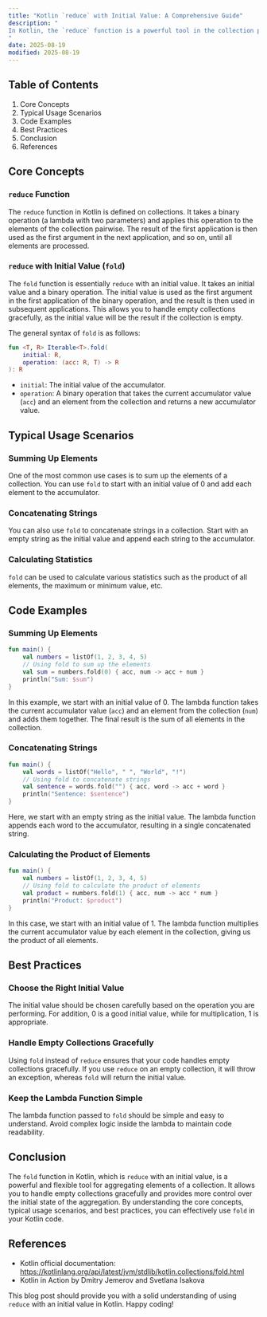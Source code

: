 ```yaml
---
title: "Kotlin `reduce` with Initial Value: A Comprehensive Guide"
description: "
In Kotlin, the `reduce` function is a powerful tool in the collection processing arsenal. It allows you to aggregate elements of a collection into a single value by applying a binary operation repeatedly. When you use `reduce` with an initial value, it becomes even more versatile, offering additional flexibility and handling edge cases more gracefully. This blog post will explore the core concepts, typical usage scenarios, and best practices of using `reduce` with an initial value in Kotlin.
"
date: 2025-08-19
modified: 2025-08-19
---
```


## Table of Contents
1. Core Concepts
2. Typical Usage Scenarios
3. Code Examples
4. Best Practices
5. Conclusion
6. References

## Core Concepts
### `reduce` Function
The `reduce` function in Kotlin is defined on collections. It takes a binary operation (a lambda with two parameters) and applies this operation to the elements of the collection pairwise. The result of the first application is then used as the first argument in the next application, and so on, until all elements are processed.

### `reduce` with Initial Value (`fold`)
The `fold` function is essentially `reduce` with an initial value. It takes an initial value and a binary operation. The initial value is used as the first argument in the first application of the binary operation, and the result is then used in subsequent applications. This allows you to handle empty collections gracefully, as the initial value will be the result if the collection is empty.

The general syntax of `fold` is as follows:
```kotlin
fun <T, R> Iterable<T>.fold(
    initial: R,
    operation: (acc: R, T) -> R
): R
```
- `initial`: The initial value of the accumulator.
- `operation`: A binary operation that takes the current accumulator value (`acc`) and an element from the collection and returns a new accumulator value.

## Typical Usage Scenarios
### Summing Up Elements
One of the most common use cases is to sum up the elements of a collection. You can use `fold` to start with an initial value of 0 and add each element to the accumulator.

### Concatenating Strings
You can also use `fold` to concatenate strings in a collection. Start with an empty string as the initial value and append each string to the accumulator.

### Calculating Statistics
`fold` can be used to calculate various statistics such as the product of all elements, the maximum or minimum value, etc.

## Code Examples

### Summing Up Elements
```kotlin
fun main() {
    val numbers = listOf(1, 2, 3, 4, 5)
    // Using fold to sum up the elements
    val sum = numbers.fold(0) { acc, num -> acc + num }
    println("Sum: $sum")
}
```
In this example, we start with an initial value of 0. The lambda function takes the current accumulator value (`acc`) and an element from the collection (`num`) and adds them together. The final result is the sum of all elements in the collection.

### Concatenating Strings
```kotlin
fun main() {
    val words = listOf("Hello", " ", "World", "!")
    // Using fold to concatenate strings
    val sentence = words.fold("") { acc, word -> acc + word }
    println("Sentence: $sentence")
}
```
Here, we start with an empty string as the initial value. The lambda function appends each word to the accumulator, resulting in a single concatenated string.

### Calculating the Product of Elements
```kotlin
fun main() {
    val numbers = listOf(1, 2, 3, 4, 5)
    // Using fold to calculate the product of elements
    val product = numbers.fold(1) { acc, num -> acc * num }
    println("Product: $product")
}
```
In this case, we start with an initial value of 1. The lambda function multiplies the current accumulator value by each element in the collection, giving us the product of all elements.

## Best Practices
### Choose the Right Initial Value
The initial value should be chosen carefully based on the operation you are performing. For addition, 0 is a good initial value, while for multiplication, 1 is appropriate.

### Handle Empty Collections Gracefully
Using `fold` instead of `reduce` ensures that your code handles empty collections gracefully. If you use `reduce` on an empty collection, it will throw an exception, whereas `fold` will return the initial value.

### Keep the Lambda Function Simple
The lambda function passed to `fold` should be simple and easy to understand. Avoid complex logic inside the lambda to maintain code readability.

## Conclusion
The `fold` function in Kotlin, which is `reduce` with an initial value, is a powerful and flexible tool for aggregating elements of a collection. It allows you to handle empty collections gracefully and provides more control over the initial state of the aggregation. By understanding the core concepts, typical usage scenarios, and best practices, you can effectively use `fold` in your Kotlin code.

## References
- Kotlin official documentation: https://kotlinlang.org/api/latest/jvm/stdlib/kotlin.collections/fold.html
- Kotlin in Action by Dmitry Jemerov and Svetlana Isakova

This blog post should provide you with a solid understanding of using `reduce` with an initial value in Kotlin. Happy coding!